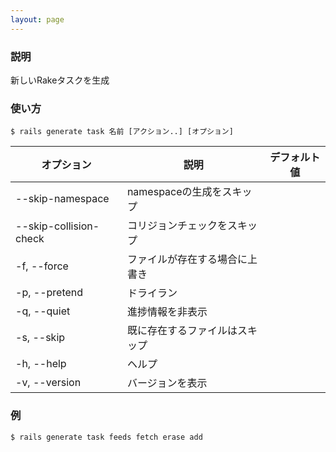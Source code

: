 ```yaml
---
layout: page
---
```


### 説明

新しいRakeタスクを生成

### 使い方

    $ rails generate task 名前 [アクション..] [オプション]

| オプション             | 説明                                   | デフォルト値 |
| ---------------------- | -------------------------------------- | ------------ |
| --skip-namespace       | namespaceの生成をスキップ              |              |
| --skip-collision-check | コリジョンチェックをスキップ           |              |
| -f, --force            | ファイルが存在する場合に上書き         |              |
| -p, --pretend          | ドライラン                             |              |
| -q, --quiet            | 進捗情報を非表示                       |              |
| -s, --skip             | 既に存在するファイルはスキップ |              |
| -h, --help             | ヘルプ                                 |              |
| -v, --version          | バージョンを表示                       |              |

### 例

    $ rails generate task feeds fetch erase add
